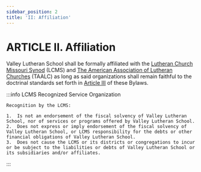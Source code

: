 ```yaml
---
sidebar_position: 2
title: 'II: Affiliation'
---
```


# ARTICLE II. Affiliation

Valley Lutheran School shall be formally affiliated with the [Lutheran Church Missouri Synod](https://www.lcms.org) (LCMS) and [The American Association of Lutheran Churches](https://www.taalc.org) (TAALC) as long as said organizations shall remain faithful to the doctrinal standards set forth in [Article III](doctrinal_standards.md) of these Bylaws.

:::info LCMS Recognized Service Organization

    Recognition by the LCMS:

    1.	Is not an endorsement of the fiscal solvency of Valley Lutheran School, nor of services or programs offered by Valley Lutheran School. 
    2.	Does not express or imply endorsement of the fiscal solvency of Valley Lutheran School, or LCMS responsibility for the debts or other financial obligations of Valley Lutheran School.
    3.	Does not cause the LCMS or its districts or congregations to incur or be subject to the liabilities or debts of Valley Lutheran School or its subsidiaries and/or affiliates.

:::
